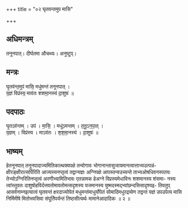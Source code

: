 +++
title = "०२ घृतवन्तमुप मासि"

+++
## अधिमन्त्रम्
तनूनपात्। दीर्घतमा औचथ्यः। अनुष्टुप्।

## मन्त्रः
घृ॒तव॑न्त॒मुप॑ मासि॒ मधु॑मन्तं तनूनपात् ।  
य॒ज्ञं विप्र॑स्य॒ माव॑तः शशमा॒नस्य॑ दा॒शुषः॑ ॥

## पदपाठः
घृ॒तऽव॑न्तम् । उप॑ । मा॒सि॒ । मधु॑ऽमन्तम् । त॒नू॒ऽन॒पा॒त् ।  
य॒ज्ञम् । विप्र॑स्य । माऽव॑तः । श॒श॒मा॒नस्य॑ । दा॒शुषः॑ ॥

## भाष्यम्
हेतनूनपात् तनूनपादाज्यमितिकात्थक्यपक्षे तन्वोगावः भोगानान्तासुजायमानत्वात्ताभ्यउत्पन्नं- क्षीरङ्क्षीरात्सर्पिरिति आज्यस्यनप्तृत्वं तद्वान्यज्ञः अग्निपक्षे आपस्तन्वउच्यन्ते ताभ्यओषधिवनस्पतयः तेभ्योऽग्निरितिनप्तृत्वं अरणीभ्यामितिभावः एतन्नामक हेअग्ने विप्रस्यमेधाविनः शशमानस्य शंसमा- नस्य त्वांस्तुवतः दाशुषोहविर्दत्तवतोमावतोमत्सदृशस्य यजमानस्य युष्मदस्मद्भ्यांछन्दसिसादृश्यइ- तिवतुप् आसर्वनाम्नइत्यात्वं घृतवन्तं क्षरदाज्योपेतं मधुमन्तंमाधुर्योपेतं सोमादिमधुरद्रव्येण तद्वन्तं यज्ञं उपउपेत्य मासि निर्मिमीषे मितोभवसिवा संपूर्तिपर्यन्तं तिष्ठसीत्यर्थः मामानेआदादिकः ॥ २ ॥